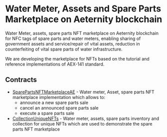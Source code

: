 # Water Meter, Assets and Spare Parts Marketplace on Aeternity blockchain

Water Meter, assets, spare parts NFT marketplace on Aeternity blockchain for NFC tags of spare parts and water meters, enabling sharing of government assets and service/repair of vital assets, reduction in counterfeiting of vital spare parts of water infrastructure.

We are developing the marketplace for NFTs based on the tutorial and reference implementations of AEX-141 standard.


## Contracts
- [SparePartsNFTMarketplaceAE](./contracts/SparePartsNFTMarketplaceAE.aes) - Water meter, Asset, spare parts NFT marketplace implementation which allows to:
    - announce a new spare parts sale
    - cancel an announced spare parts sale
    - execute a spare parts sale
- [CollectionUniqueNFTs](./contracts/CollectionUniqueNFTs.aes) - Water meter, assets, spare parts inventory and collection for unique NFTs which are used to demonstrate the spare parts NFT marketplace